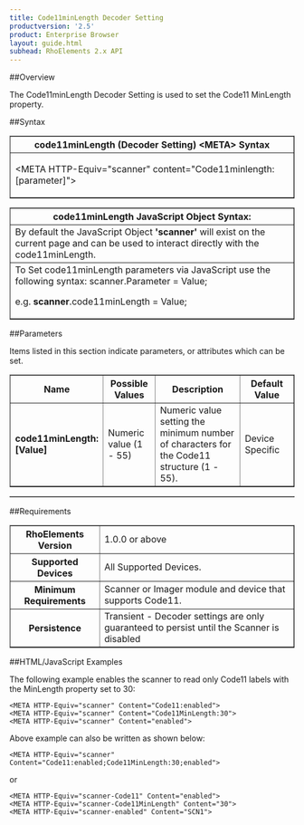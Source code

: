 ```yaml
---
title: Code11minLength Decoder Setting
productversion: '2.5'
product: Enterprise Browser
layout: guide.html
subhead: RhoElements 2.x API
---
```


##Overview

The Code11minLength Decoder Setting is used to set the Code11 MinLength property.

##Syntax

<table class="facelift" style="width:100%" border="1" padding="5px"> <tr><th class="tableHeading">code11minLength (Decoder Setting) &lt;META&gt; Syntax
</th></tr><tr><td class="clsSyntaxCells clsOddRow"><p>&lt;META HTTP-Equiv="scanner" content="Code11minlength:[parameter]"&gt;</p></td></tr></table>
<table class="facelift" style="width:100%" border="1" padding="5px"> <tr><th class="tableHeading">code11minLength JavaScript Object Syntax:</th></tr><tr><td class="clsSyntaxCells clsOddRow">
By default the JavaScript Object <b>'scanner'</b> will exist on the current page and can be used to interact directly with the code11minLength.
</td></tr><tr><td class="clsSyntaxCells clsEvenRow">
To Set code11minLength parameters via JavaScript use the following syntax: scanner.Parameter = Value;
<P />e.g. <b>scanner</b>.code11minLength = Value;
</td></tr></table>

##Parameters


Items listed in this section indicate parameters, or attributes which can be set.
<table class="facelift" style="width:100%" border="1" padding="5px"> <col width="20%" /><col width="20%" /><col width="38%" /><col width="22%" /><tr><th class="tableHeading">Name</th><th class="tableHeading">Possible Values</th><th class="tableHeading">Description</th><th class="tableHeading">Default Value</th></tr><tr><td class="clsSyntaxCells clsOddRow"><b>code11minLength:[Value]
</b></td><td class="clsSyntaxCells clsOddRow">Numeric value (1 - 55)</td><td class="clsSyntaxCells clsOddRow">Numeric value setting the minimum number of characters for the Code11 structure (1 - 55).</td><td class="clsSyntaxCells clsOddRow">Device Specific</td></tr></table>
<table class="facelift" style="width:100%" border="1" padding="5px"> <col width="78%" /><col width="8%" /><col width="1%" /><col width="5%" /><col width="1%" /><col width="5%" /><col width="2%" /></table>





##Requirements

<table class="facelift" style="width:100%" border="1" padding="5px"> <tr><th class="tableHeading">RhoElements Version</th><td class="clsSyntaxCell clsEvenRow">1.0.0 or above
</td></tr><tr><th class="tableHeading">Supported Devices</th><td class="clsSyntaxCell clsOddRow">All Supported Devices.</td></tr><tr><th class="tableHeading">Minimum Requirements</th><td class="clsSyntaxCell clsOddRow">Scanner or Imager module and device that supports Code11.</td></tr><tr><th class="tableHeading">Persistence</th><td class="clsSyntaxCell clsEvenRow">Transient - Decoder settings are only guaranteed to persist until the Scanner is disabled</td></tr></table>


##HTML/JavaScript Examples

The following example enables the scanner to read only Code11 labels with the MinLength property set to 30:

	<META HTTP-Equiv="scanner" Content="Code11:enabled">
	<META HTTP-Equiv="scanner" Content="Code11MinLength:30">
	<META HTTP-Equiv="scanner" Content="enabled">
	
Above example can also be written as shown below:

	<META HTTP-Equiv="scanner" Content="Code11:enabled;Code11MinLength:30;enabled">
	
or

	<META HTTP-Equiv="scanner-Code11" Content="enabled">
	<META HTTP-Equiv="scanner-Code11MinLength" Content="30">
	<META HTTP-Equiv="scanner-enabled" Content="SCN1">
	






